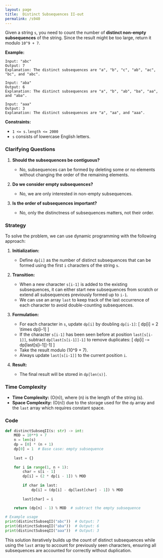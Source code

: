 ```yaml
---
layout: page
title:  Distinct Subsequences II-out
permalink: /s940
---
```


Given a string `s`, you need to count the number of **distinct non-empty subsequences** of the string. Since the result might be too large, return it modulo `10^9 + 7`.

**Example:**
```
Input: "abc"
Output: 7
Explanation: The distinct subsequences are "a", "b", "c", "ab", "ac", "bc", and "abc".
```
```
Input: "aba"
Output: 6
Explanation: The distinct subsequences are "a", "b", "ab", "ba", "aa", and "aba".
```
```
Input: "aaa"
Output: 3
Explanation: The distinct subsequences are "a", "aa", and "aaa".
```

**Constraints:**
- `1 <= s.length <= 2000`
- `s` consists of lowercase English letters.

### Clarifying Questions

1. **Should the subsequences be contiguous?**
   - No, subsequences can be formed by deleting some or no elements without changing the order of the remaining elements.

2. **Do we consider empty subsequences?**
   - No, we are only interested in non-empty subsequences.

3. **Is the order of subsequences important?**
   - No, only the distinctness of subsequences matters, not their order.

### Strategy

To solve the problem, we can use dynamic programming with the following approach:

1. **Initialization:**
   - Define `dp[i]` as the number of distinct subsequences that can be formed using the first `i` characters of the string `s`.

2. **Transition:**
   - When a new character `s[i-1]` is added to the existing subsequences, it can either start new subsequences from scratch or extend all subsequences previously formed up to `i-1`.
   - We can use an array `last` to keep track of the last occurrence of each character to avoid double-counting subsequences.

3. **Formulation:**
   - For each character in `s`, update `dp[i]` by doubling `dp[i-1]`:
     \[
     dp[i] = 2 \times dp[i-1]
     \]
   - If the character `s[i-1]` has been seen before at position `last[s[i-1]]`, subtract `dp[last[s[i-1]]-1]` to remove duplicates:
     \[
     dp[i] -= dp[last[s[i-1]]-1]
     \]
   - Take the result modulo \(10^9 + 7\).
   - Always update `last[s[i-1]]` to the current position `i`.

4. **Result:**
   - The final result will be stored in `dp[len(s)]`.

### Time Complexity

- **Time Complexity:** \(O(n)\), where \(n\) is the length of the string \(s\).
- **Space Complexity:** \(O(n)\) due to the storage used for the `dp` array and the `last` array which requires constant space.

### Code

```python
def distinctSubseqII(s: str) -> int:
    MOD = 10**9 + 7
    n = len(s)
    dp = [0] * (n + 1)
    dp[0] = 1  # Base case: empty subsequence
    
    last = {}
    
    for i in range(1, n + 1):
        char = s[i - 1]
        dp[i] = (2 * dp[i - 1]) % MOD
        
        if char in last:
            dp[i] = (dp[i] - dp[last[char] - 1]) % MOD
        
        last[char] = i
    
    return (dp[n] - 1) % MOD  # subtract the empty subsequence

# Example usage
print(distinctSubseqII("abc"))  # Output: 7
print(distinctSubseqII("aba"))  # Output: 6
print(distinctSubseqII("aaa"))  # Output: 3
```

This solution iteratively builds up the count of distinct subsequences while using the `last` array to account for previously seen characters, ensuring all subsequences are accounted for correctly without duplication.